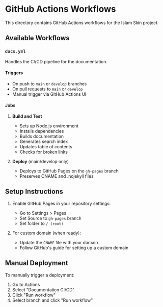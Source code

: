 # GitHub Actions Workflows

This directory contains GitHub Actions workflows for the Islam Skin project.

## Available Workflows

### `docs.yml`

Handles the CI/CD pipeline for the documentation.

#### Triggers
- On push to `main` or `develop` branches
- On pull requests to `main` or `develop`
- Manual trigger via GitHub Actions UI

#### Jobs
1. **Build and Test**
   - Sets up Node.js environment
   - Installs dependencies
   - Builds documentation
   - Generates search index
   - Updates table of contents
   - Checks for broken links

2. **Deploy** (main/develop only)
   - Deploys to GitHub Pages on the `gh-pages` branch
   - Preserves CNAME and .nojekyll files

## Setup Instructions

1. Enable GitHub Pages in your repository settings:
   - Go to Settings > Pages
   - Set Source to `gh-pages` branch
   - Set folder to `/ (root)`

2. For custom domain (when ready):
   - Update the `CNAME` file with your domain
   - Follow GitHub's guide for setting up a custom domain

## Manual Deployment

To manually trigger a deployment:
1. Go to Actions
2. Select "Documentation CI/CD"
3. Click "Run workflow"
4. Select branch and click "Run workflow"

